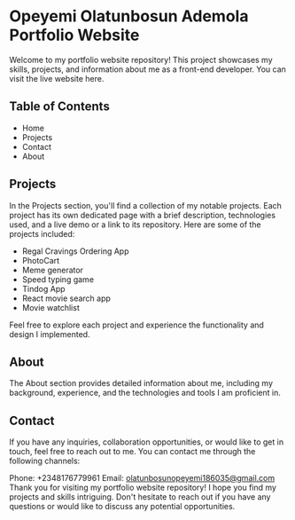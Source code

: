 # Opeyemi Olatunbosun Ademola Portfolio Website

Welcome to my portfolio website repository! This project showcases my skills, projects, and information about me as a front-end developer. You can visit the live website here.

## Table of Contents

- Home
- Projects
- Contact
- About

## Projects

In the Projects section, you'll find a collection of my notable projects. Each project has its own dedicated page with a brief description, technologies used, and a live demo or a link to its repository. Here are some of the projects included:

- Regal Cravings Ordering App
- PhotoCart
- Meme generator
- Speed typing game
- Tindog App
- React movie search app
- Movie watchlist

Feel free to explore each project and experience the functionality and design I implemented.

## About

The About section provides detailed information about me, including my background, experience, and the technologies and tools I am proficient in.

## Contact

If you have any inquiries, collaboration opportunities, or would like to get in touch, feel free to reach out to me. You can contact me through the following channels:

Phone: +2348176779961
Email: olatunbosunopeyemi186035@gmail.com
Thank you for visiting my portfolio website repository! I hope you find my projects and skills intriguing. Don't hesitate to reach out if you have any questions or would like to discuss any potential opportunities.
